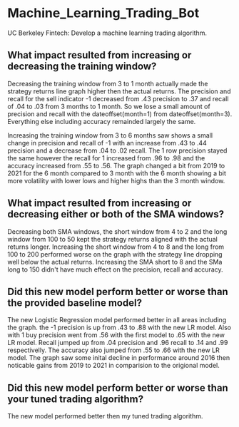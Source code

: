 # Machine_Learning_Trading_Bot
UC Berkeley Fintech: Develop a machine learning trading algorithm.


## What impact resulted from increasing or decreasing the training window?

Decreasing the training window from 3 to 1 month actually made the strategy returns line graph higher then the actual returns. The precision and recall for the sell indicator -1 decreased from .43 precision to .37 and recall of .04 to .03 from 3 months to 1 month. So we lose a small amount of precision and recall with the dateoffset(month=1) from dateoffset(month=3). Everything else including accuracy remainded largely the same. 

Increasing the training window from 3 to 6 months saw shows a small change in precision and recall of -1 with an increase from .43 to .44 precision and a decrease from .04 to .02 recall. The 1 row precision stayed the same however the recall for 1 increased from .96 to .98 and the accuracy increased from .55 to .56. The graph changed a bit from 2019 to 2021 for the 6 month compared to 3 month with the 6 month showing a bit more volatility with lower lows and higher highs than the 3 month window. 



## What impact resulted from increasing or decreasing either or both of the SMA windows?

Decreasing both SMA windows, the short window from 4 to 2 and the long window from 100 to 50 kept the strategy returns aligned with the actual returns longer. Increasing the short window from 4 to 8 and the long from 100 to 200 performed worse on the graph with the strategy line dropping well below the actual returns. Increasing the SMA short to 8 and the SMa long to 150 didn't have much effect on the precision, recall and accuracy.  



## Did this new model perform better or worse than the provided baseline model? 

The new Logistic Regression model performed better in all areas including the graph. the -1 precision is up from .43 to .88 with the new LR model. Also with 1 buy precision went from .56 with the first model to .65 with the new LR model. Recall jumped up from .04 precision and .96 recall to .14 and .99 respectivelly. The accuracy also jumped from .55 to .66 with the new LR  model. The graph saw some inital decline in performance around 2016 then noticable gains from 2019 to 2021 in comparision to the origional model. 

## Did this new model perform better or worse than your tuned trading algorithm?

The new model performed better then my tuned trading algorithm. 